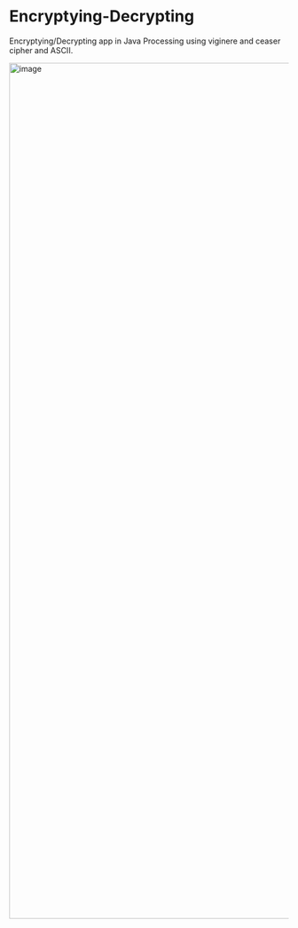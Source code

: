 # Encryptying-Decrypting
Encryptying/Decrypting app in Java Processing using viginere and ceaser cipher and ASCII.

<img width="1985" height="1542" alt="image" src="https://github.com/user-attachments/assets/e0b4df2f-4c03-49fa-8be7-bc9398bbc8c5" />
